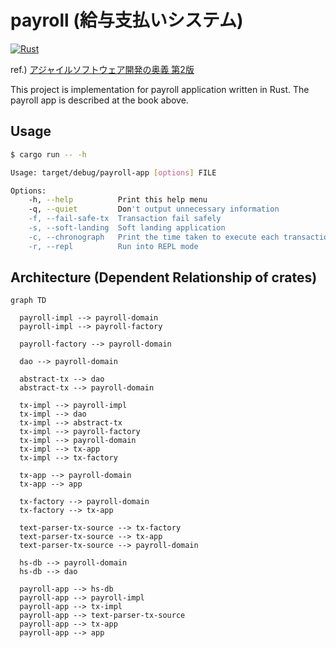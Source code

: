 # payroll (給与支払いシステム)

[![Rust](https://github.com/cutsea110/payroll/actions/workflows/rust.yml/badge.svg)](https://github.com/cutsea110/payroll/actions/workflows/rust.yml)

ref.) [アジャイルソフトウェア開発の奥義 第2版](https://www.amazon.co.jp/dp/4797347783)

This project is implementation for payroll application written in Rust.
The payroll app is described at the book above.

## Usage

```bash
$ cargo run -- -h

Usage: target/debug/payroll-app [options] FILE

Options:
    -h, --help          Print this help menu
    -q, --quiet         Don't output unnecessary information
    -f, --fail-safe-tx  Transaction fail safely
    -s, --soft-landing  Soft landing application
    -c, --chronograph   Print the time taken to execute each transaction
    -r, --repl          Run into REPL mode
```

## Architecture (Dependent Relationship of crates)

```mermaid
graph TD

  payroll-impl --> payroll-domain
  payroll-impl --> payroll-factory

  payroll-factory --> payroll-domain

  dao --> payroll-domain

  abstract-tx --> dao
  abstract-tx --> payroll-domain

  tx-impl --> payroll-impl
  tx-impl --> dao
  tx-impl --> abstract-tx
  tx-impl --> payroll-factory
  tx-impl --> payroll-domain
  tx-impl --> tx-app
  tx-impl --> tx-factory

  tx-app --> payroll-domain
  tx-app --> app

  tx-factory --> payroll-domain
  tx-factory --> tx-app

  text-parser-tx-source --> tx-factory
  text-parser-tx-source --> tx-app
  text-parser-tx-source --> payroll-domain

  hs-db --> payroll-domain
  hs-db --> dao

  payroll-app --> hs-db
  payroll-app --> payroll-impl
  payroll-app --> tx-impl
  payroll-app --> text-parser-tx-source
  payroll-app --> tx-app
  payroll-app --> app
```

